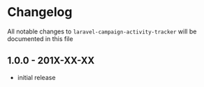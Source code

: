 # Changelog

All notable changes to `laravel-campaign-activity-tracker` will be documented in this file

## 1.0.0 - 201X-XX-XX

- initial release
